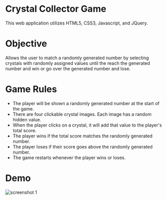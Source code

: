 # Crystal Collector Game
This web application utilizes HTML5, CSS3, Javascript, and JQuery. 

# Objective
Allows the user to match a randomly generated number by selecting crystals with randomly assigned values until the reach the generated number and win or go over the generated number and lose.

# Game Rules
* The player will be shown a randomly generated number at the start of the game.
* There are four clickable crystal images. Each image has a random hidden value. 
* When the player clicks on a crystal, it will add that value to the player's total score.
* The player wins if the total score matches the randomly generated number.
* The player loses if their score goes above the randomly generated number.
* The game restarts whenever the player wins or loses.
# Demo
![screenshot 1](https://user-images.githubusercontent.com/46547100/53773296-cd8cba00-3eb7-11e9-9c02-37672acb0cef.png)
